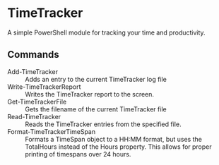 TimeTracker
===========

A simple PowerShell module for tracking your time and productivity.

Commands
-----------

<dl>
  <dt>Add-TimeTracker</dt>
  <dd>Adds an entry to the current TimeTracker log file</dd>
  <dt>Write-TimeTrackerReport</dt>
  <dd>Writes the TimeTracker report to the screen.</dd>
  <dt>Get-TimeTrackerFile</dt>
  <dd>Gets the filename of the current TimeTracker file</dd>
  <dt>Read-TimeTracker</dt>
  <dd>Reads the TimeTracker entries from the specified file.</dd>
  <dt>Format-TimeTrackerTimeSpan</dt>
  <dd>Formats a TimeSpan object to a HH:MM format, but uses the TotalHours instead of the Hours property.  This allows for proper printing of timespans over 24 hours.</dd>
</dl>
